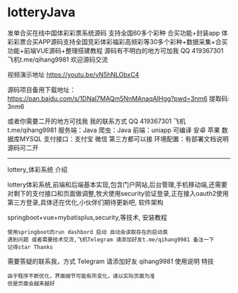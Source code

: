 # lotteryJava
发单合买在线中国体彩彩票系统源码 支持全国60多个彩种 合买功能+封装app
体彩彩票合买APP源码支持全国竞彩体彩福彩高频彩等30多个彩种+数据采集+合买功能+前端VUE源码+整理搭建教程
源码有不明白的地方可加我 QQ 419367301 飞机t.me/qihang9981 欢迎源码交流

视频演示地址
https://youtu.be/vN5hNLObxC4

源码项目备用下载地址：
https://pan.baidu.com/s/1DNaI7MAQm5NnMAnaqAIHgg?pwd=3nm6 提取码: 3nm6

或者你需要二开的地方可找我
我的联系方式
QQ 419367301 飞机t.me/qihang9981
服务端：Java 爬虫：Java 前端：uniapp 可编译 安卓 苹果 数据库MYSQL 支付接口：支付宝 微信 第三方都可以接 环境配置：有部署文档说明 源码可二开

****************************
lottery_体彩系统
介绍

lottery体彩系统,前端和后端基本实现,包含门户网站,后台管理,手机移动端,还需要对剩下的支付接口和页面做调整,牧犬使用security验证登录,正在接入oauth2使用第三方登录,具体还在优化,小伙伴们期待更新吧,
软件架构

springboot+vue+mybatisplus,security,等技术,
安装教程

    使用springboot的run dashbord 启动 自动会读取存在的启动类
    遇到问题 或者需要技术交流,飞机Telegram 请添加好友t.me/qihang9981 备注一下
    记得star Thanks

需要答疑的联系我，方式 Telegram 请添加好友 qihang9981
使用说明
特技

    由于程序不断优化，界面细节可能有所变化，请以实际页面为准
    但是页面会越来越好
